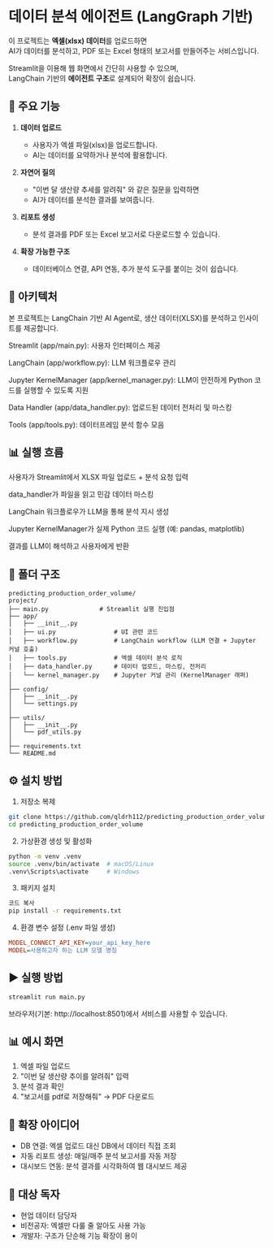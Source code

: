 # 데이터 분석 에이전트 (LangGraph 기반)

이 프로젝트는 **엑셀(xlsx) 데이터**를 업로드하면  
AI가 데이터를 분석하고, PDF 또는 Excel 형태의 보고서를 만들어주는 서비스입니다.  

Streamlit을 이용해 웹 화면에서 간단히 사용할 수 있으며,  
LangChain 기반의 **에이전트 구조**로 설계되어 확장이 쉽습니다.  

## 🚀 주요 기능
1. **데이터 업로드**
   - 사용자가 엑셀 파일(xlsx)을 업로드합니다.
   - AI는 데이터를 요약하거나 분석에 활용합니다.

2. **자연어 질의**
   - "이번 달 생산량 추세를 알려줘" 와 같은 질문을 입력하면
   - AI가 데이터를 분석한 결과를 보여줍니다.

3. **리포트 생성**
   - 분석 결과를 PDF 또는 Excel 보고서로 다운로드할 수 있습니다.

4. **확장 가능한 구조**
   - 데이터베이스 연결, API 연동, 추가 분석 도구를 붙이는 것이 쉽습니다.

## 🔧 아키텍처

본 프로젝트는 LangChain 기반 AI Agent로, 생산 데이터(XLSX)를 분석하고 인사이트를 제공합니다.

Streamlit (app/main.py): 사용자 인터페이스 제공

LangChain (app/workflow.py): LLM 워크플로우 관리

Jupyter KernelManager (app/kernel_manager.py): LLM이 안전하게 Python 코드를 실행할 수 있도록 지원

Data Handler (app/data_handler.py): 업로드된 데이터 전처리 및 마스킹

Tools (app/tools.py): 데이터프레임 분석 함수 모음

## 📊 실행 흐름

사용자가 Streamlit에서 XLSX 파일 업로드 + 분석 요청 입력

data_handler가 파일을 읽고 민감 데이터 마스킹

LangChain 워크플로우가 LLM을 통해 분석 지시 생성

Jupyter KernelManager가 실제 Python 코드 실행 (예: pandas, matplotlib)

결과를 LLM이 해석하고 사용자에게 반환

## 📂 폴더 구조
```
predicting_production_order_volume/
project/
├── main.py              # Streamlit 실행 진입점
├── app/
│   ├── __init__.py
│   ├── ui.py                # UI 관련 코드
│   ├── workflow.py          # LangChain workflow (LLM 연결 + Jupyter 커널 호출)
│   ├── tools.py             # 엑셀 데이터 분석 로직
│   ├── data_handler.py      # 데이터 업로드, 마스킹, 전처리
│   └── kernel_manager.py    # Jupyter 커널 관리 (KernelManager 래퍼)
│
├── config/
│   ├── __init__.py
│   └── settings.py
│
├── utils/
│   ├── __init__.py
│   └── pdf_utils.py
│
├── requirements.txt
└── README.md
```


## ⚙️ 설치 방법

1. 저장소 복제
```bash
git clone https://github.com/qldrh112/predicting_production_order_volume.git
cd predicting_production_order_volume
```

2. 가상환경 생성 및 활성화

``` bash
python -m venv .venv
source .venv/bin/activate  # macOS/Linux
.venv\Scripts\activate     # Windows
```

3. 패키지 설치

``` bash
코드 복사
pip install -r requirements.txt

``` 
4. 환경 변수 설정 (.env 파일 생성)
```ini
MODEL_CONNECT_API_KEY=your_api_key_here
MODEL=사용하고자 하는 LLM 모델 명칭
```

## ▶️ 실행 방법
``` bash
streamlit run main.py
```

브라우저(기본: http://localhost:8501)에서 서비스를 사용할 수 있습니다.


## 📊 예시 화면
1. 엑셀 파일 업로드
2. "이번 달 생산량 추이를 알려줘" 입력
3. 분석 결과 확인
4. "보고서를 pdf로 저장해줘" → PDF 다운로드

## 🔧 확장 아이디어
- DB 연결: 엑셀 업로드 대신 DB에서 데이터 직접 조회
- 자동 리포트 생성: 매일/매주 분석 보고서를 자동 저장
- 대시보드 연동: 분석 결과를 시각화하여 웹 대시보드 제공

## 👥 대상 독자
- 현업 데이터 담당자
- 비전공자: 엑셀만 다룰 줄 알아도 사용 가능
- 개발자: 구조가 단순해 기능 확장이 용이